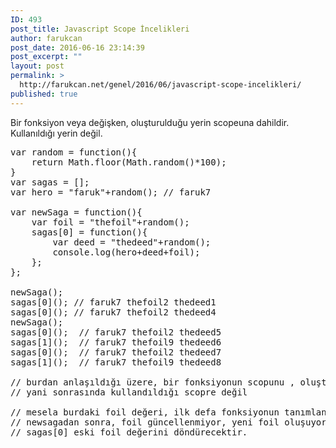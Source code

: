 ```yaml
---
ID: 493
post_title: Javascript Scope İncelikleri
author: farukcan
post_date: 2016-06-16 23:14:39
post_excerpt: ""
layout: post
permalink: >
  http://farukcan.net/genel/2016/06/javascript-scope-incelikleri/
published: true
---
```

Bir fonksiyon veya değişken, oluşturulduğu yerin scopeuna dahildir. Kullanıldığı yerin değil.
<pre>var random = function(){
	return Math.floor(Math.random()*100);
}
var sagas = [];
var hero = "faruk"+random(); // faruk7

var newSaga = function(){
	var foil = "thefoil"+random();
	sagas[0] = function(){
		var deed = "thedeed"+random();
		console.log(hero+deed+foil);
	};
};

newSaga();
sagas[0](); // faruk7 thefoil2 thedeed1
sagas[0](); // faruk7 thefoil2 thedeed4
newSaga();
sagas[0]();  // faruk7 thefoil2 thedeed5
sagas[1]();  // faruk7 thefoil9 thedeed6
sagas[0]();  // faruk7 thefoil2 thedeed7
sagas[1]();  // faruk7 thefoil9 thedeed8

// burdan anlaşıldığı üzere, bir fonksiyonun scopunu , oluşturulduğu yer belirliyor.
// yani sonrasında kullandıldığı scopre değil

// mesela burdaki foil değeri, ilk defa fonksiyonun tanımlandığı foil değeri
// newsagadan sonra, foil güncellenmiyor, yeni foil oluşuyor. 
// sagas[0] eski foil değerini döndürecektir.</pre>